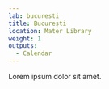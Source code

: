```yaml
---
lab: bucuresti
title: București
location: Mater Library
weight: 1
outputs:
  - Calendar
---
```

Lorem ipsum dolor sit amet.
